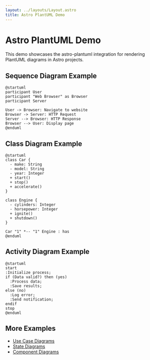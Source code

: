 ```yaml
---
layout: ../layouts/Layout.astro
title: Astro PlantUML Demo
---
```


# Astro PlantUML Demo

This demo showcases the astro-plantuml integration for rendering PlantUML diagrams in Astro projects.

## Sequence Diagram Example

```plantuml
@startuml
participant User
participant "Web Browser" as Browser
participant Server

User -> Browser: Navigate to website
Browser -> Server: HTTP Request
Server --> Browser: HTTP Response
Browser --> User: Display page
@enduml
```

## Class Diagram Example

```plantuml
@startuml
class Car {
  - make: String
  - model: String
  - year: Integer
  + start()
  + stop()
  + accelerate()
}

class Engine {
  - cylinders: Integer
  - horsepower: Integer
  + ignite()
  + shutdown()
}

Car "1" *-- "1" Engine : has
@enduml
```

## Activity Diagram Example

```plantuml
@startuml
start
:Initialize process;
if (Data valid?) then (yes)
  :Process data;
  :Save results;
else (no)
  :Log error;
  :Send notification;
endif
stop
@enduml
```

## More Examples

- [Use Case Diagrams](/use-case)
- [State Diagrams](/state)
- [Component Diagrams](/component)